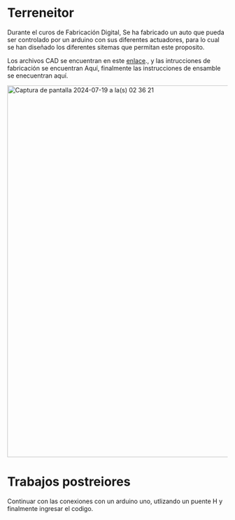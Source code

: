 # Terreneitor
Durante el curos de Fabricación Digital, Se ha fabricado un auto que pueda ser controlado por un arduino con sus diferentes actuadores, para lo cual se han diseñado los diferentes sitemas que permitan este proposito.

Los archivos CAD se encuentran en este [enlace](https://grabcad.com/library/terreneitor-1)., y las intrucciones de fabricación se encuentran Aquí, finalmente las instrucciones de ensamble se enecuentran aquí.

<img width="850" alt="Captura de pantalla 2024-07-19 a la(s) 02 36 21" src="https://github.com/user-attachments/assets/6811ed54-bc77-41d9-b779-654ceeae44eb">




# Trabajos postreiores

Continuar con las conexiones con un arduino uno, utlizando un puente H y finalmente ingresar el codigo.
